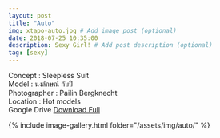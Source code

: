 ```yaml
---
layout: post
title: "Auto"
img: xtapo-auto.jpg # Add image post (optional)
date: 2018-07-25 10:35:00
description: Sexy Girl! # Add post description (optional)
tag: [sexy]
---
```

Concept : Sleepless Suit  
Model : นงลักษณ์ กับปี  
Photographer : Pailin Bergknecht  
Location : Hot models         
Google Drive [Download Full](http://gestyy.com/e0Gqs3)                    

{% include image-gallery.html folder="/assets/img/auto/" %}
